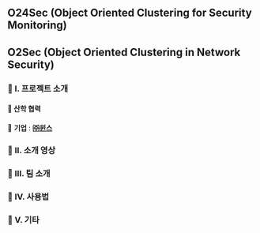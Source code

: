 ## **O24Sec** (Object Oriented Clustering for Security Monitoring)
## **O2Sec** (Object Oriented Clustering in Network Security)
### 🔶 I. 프로젝트 소개
#### 🔸 산학 협력
🔹 **기업** : **[㈜윈스](http://www.wins21.co.kr/company/company_020100.html)**
### 🔶 II. 소개 영상

### 🔶 III. 팀 소개

### 🔶 IV. 사용법

### 🔶 V. 기타
